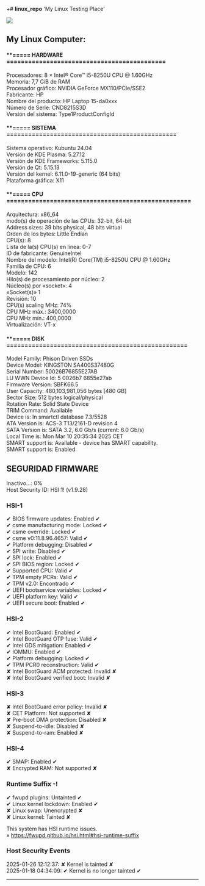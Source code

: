 
+# **linux\_repo** 'My Linux Testing Place'

![](/home/gerar_kde/Code/Git-Code/linux_repo/vs_config/image.png)

## **My Linux Computer:**

#### **\===== HARDWARE ============================================
Procesadores: 8 × Intel® Core™ i5-8250U CPU @ 1.60GHz  
Memoria: 7,7 GiB de RAM  
Procesador gráfico: NVIDIA GeForce MX110/PCIe/SSE2  
Fabricante: HP  
Nombre del producto: HP Laptop 15-da0xxx  
Número de Serie: CND8215S3D  
Versión del sistema: Type1ProductConfigId

#### **\===== SISTEMA ===============================================
Sistema operativo: Kubuntu 24.04  
Versión de KDE Plasma: 5.27.12  
Versión de KDE Frameworks: 5.115.0  
Versión de Qt: 5.15.13  
Versión del kernel: 6.11.0-19-generic (64 bits)  
Plataforma gráfica: X11

#### **\===== CPU ===================================================
Arquitectura: x86\_64  
modo(s) de operación de las CPUs: 32-bit, 64-bit  
Address sizes: 39 bits physical, 48 bits virtual  
Orden de los bytes: Little Endian  
CPU(s): 8  
Lista de la(s) CPU(s) en línea: 0-7  
ID de fabricante: GenuineIntel  
Nombre del modelo: Intel(R) Core(TM) i5-8250U CPU @ 1.60GHz  
Familia de CPU: 6  
Modelo: 142  
Hilo(s) de procesamiento por núcleo: 2  
Núcleo(s) por «socket»: 4  
«Socket(s)» 1  
Revisión: 10  
CPU(s) scaling MHz: 74%  
CPU MHz máx.: 3400,0000  
CPU MHz mín.: 400,0000  
Virtualización: VT-x

#### **\===== DISK ==================================================
Model Family: Phison Driven SSDs  
Device Model: KINGSTON SA400S37480G  
Serial Number: 50026B76855E27AB  
LU WWN Device Id: 5 0026b7 6855e27ab  
Firmware Version: SBFK66.5  
User Capacity: 480,103,981,056 bytes \[480 GB\]  
Sector Size: 512 bytes logical/physical  
Rotation Rate: Solid State Device  
TRIM Command: Available  
Device is: In smartctl database 7.3/5528  
ATA Version is: ACS-3 T13/2161-D revision 4  
SATA Version is: SATA 3.2, 6.0 Gb/s (current: 6.0 Gb/s)  
Local Time is: Mon Mar 10 20:35:34 2025 CET  
SMART support is: Available - device has SMART capability.  
SMART support is: Enabled

## **SEGURIDAD FIRMWARE**  
Inactivo…: 0%  
Host Security ID: HSI:1! (v1.9.28)

### **HSI-1**  
✔ BIOS firmware updates: Enabled ✔  
✔ csme manufacturing mode: Locked ✔  
✔ csme override: Locked ✔  
✔ csme v0:11.8.96.4657: Valid ✔  
✔ Platform debugging: Disabled ✔  
✔ SPI write: Disabled ✔  
✔ SPI lock: Enabled ✔  
✔ SPI BIOS region: Locked ✔  
✔ Supported CPU: Valid ✔  
✔ TPM empty PCRs: Valid ✔  
✔ TPM v2.0: Encontrado ✔  
✔ UEFI bootservice variables: Locked ✔  
✔ UEFI platform key: Valid ✔  
✔ UEFI secure boot: Enabled ✔

### **HSI-2**  
✔ Intel BootGuard: Enabled ✔  
✔ Intel BootGuard OTP fuse: Valid ✔  
✔ Intel GDS mitigation: Enabled ✔  
✔ IOMMU: Enabled ✔  
✔ Platform debugging: Locked ✔  
✔ TPM PCR0 reconstruction: Valid ✔  
✘ Intel BootGuard ACM protected: Invalid ✘  
✘ Intel BootGuard verified boot: Invalid ✘

### **HSI-3**  
✘ Intel BootGuard error policy: Invalid ✘  
✘ CET Platform: Not supported ✘  
✘ Pre-boot DMA protection: Disabled ✘  
✘ Suspend-to-idle: Disabled ✘  
✘ Suspend-to-ram: Enabled ✘

### **HSI-4**  
✔ SMAP: Enabled ✔  
✘ Encrypted RAM: Not supported ✘

### **Runtime Suffix -!**  
✔ fwupd plugins: Untainted ✔  
✔ Linux kernel lockdown: Enabled ✔  
✘ Linux swap: Unencrypted ✘  
✘ Linux kernel: Tainted ✘

This system has HSI runtime issues.  
» https://fwupd.github.io/hsi.html#hsi-runtime-suffix

### **Host Security Events**  
2025-01-26 12:12:37: ✘ Kernel is tainted ✘  
2025-01-18 04:34:09: ✔ Kernel is no longer tainted ✔

- - - - - - - - - - - - - - - - - - - - - - - - - - - - - - - - - - - - - - - - -